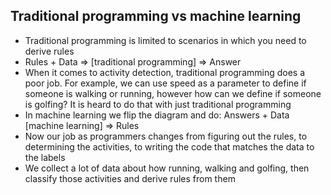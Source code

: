 ## Traditional programming vs machine learning

* Traditional programming is limited to scenarios in which you need to 
  derive rules
* Rules + Data => [traditional programming] => Answer
* When it comes to activity detection, traditional programming does
  a poor job. For example, we can use speed as a parameter to define
  if someone is walking or running, however how can we define if
  someone is golfing? It is heard to do that with just traditional
  programming
* In machine learning we flip the diagram and do:
  Answers + Data [machine learning] => Rules
* Now our job as programmers changes from figuring out the rules, to determining the activities, to writing the code that matches the data to the labels
* We collect a lot of data about how running, walking and golfing, then
classify those activities and derive rules from them